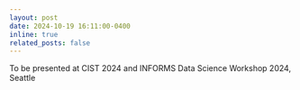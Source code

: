 ```yaml
---
layout: post
date: 2024-10-19 16:11:00-0400
inline: true
related_posts: false
---
```


To be presented at CIST 2024 and INFORMS Data Science Workshop 2024, Seattle
